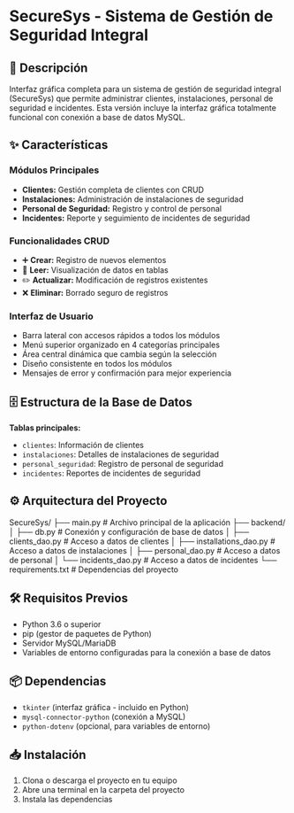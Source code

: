 # SecureSys - Sistema de Gestión de Seguridad Integral

## 📌 Descripción
Interfaz gráfica completa para un sistema de gestión de seguridad integral (SecureSys) que permite administrar clientes, instalaciones, personal de seguridad e incidentes. Esta versión incluye la interfaz gráfica totalmente funcional con conexión a base de datos MySQL.

## ✨ Características

### Módulos Principales
- **Clientes:** Gestión completa de clientes con CRUD  
- **Instalaciones:** Administración de instalaciones de seguridad  
- **Personal de Seguridad:** Registro y control de personal  
- **Incidentes:** Reporte y seguimiento de incidentes de seguridad  

### Funcionalidades CRUD
- ➕ **Crear:** Registro de nuevos elementos  
- 📖 **Leer:** Visualización de datos en tablas  
- ✏️ **Actualizar:** Modificación de registros existentes  
- ❌ **Eliminar:** Borrado seguro de registros  

### Interfaz de Usuario
- Barra lateral con accesos rápidos a todos los módulos  
- Menú superior organizado en 4 categorías principales  
- Área central dinámica que cambia según la selección  
- Diseño consistente en todos los módulos  
- Mensajes de error y confirmación para mejor experiencia  

## 🗄️ Estructura de la Base de Datos
**Tablas principales:**
- `clientes`: Información de clientes  
- `instalaciones`: Detalles de instalaciones de seguridad  
- `personal_seguridad`: Registro de personal de seguridad  
- `incidentes`: Reportes de incidentes de seguridad  

## ⚙️ Arquitectura del Proyecto
SecureSys/
├── main.py # Archivo principal de la aplicación
├── backend/
│ ├── db.py # Conexión y configuración de base de datos
│ ├── clients_dao.py # Acceso a datos de clientes
│ ├── installations_dao.py # Acceso a datos de instalaciones
│ ├── personal_dao.py # Acceso a datos de personal
│ └── incidents_dao.py # Acceso a datos de incidentes
└── requirements.txt # Dependencias del proyecto

## 🛠️ Requisitos Previos
- Python 3.6 o superior  
- pip (gestor de paquetes de Python)  
- Servidor MySQL/MariaDB  
- Variables de entorno configuradas para la conexión a base de datos  

## 📦 Dependencias
- `tkinter` (interfaz gráfica - incluido en Python)  
- `mysql-connector-python` (conexión a MySQL)  
- `python-dotenv` (opcional, para variables de entorno)  

## 📥 Instalación
1. Clona o descarga el proyecto en tu equipo  
2. Abre una terminal en la carpeta del proyecto  
3. Instala las dependencias



